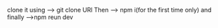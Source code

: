 clone it using --> git clone URl 
Then --> npm i(for the first time only)
and finally -->npm reun dev
